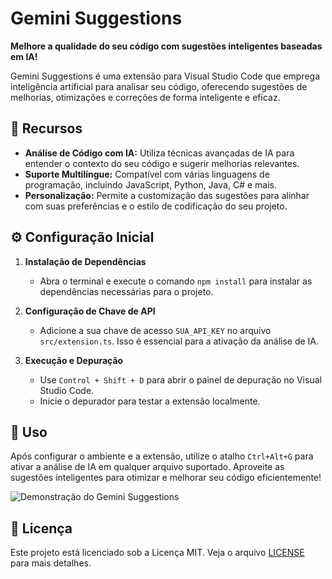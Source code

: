 # Gemini Suggestions

**Melhore a qualidade do seu código com sugestões inteligentes baseadas em IA!**

Gemini Suggestions é uma extensão para Visual Studio Code que emprega inteligência artificial para analisar seu código, oferecendo sugestões de melhorias, otimizações e correções de forma inteligente e eficaz.

## 🚀 Recursos

- **Análise de Código com IA:** Utiliza técnicas avançadas de IA para entender o contexto do seu código e sugerir melhorias relevantes.
- **Suporte Multilíngue:** Compatível com várias linguagens de programação, incluindo JavaScript, Python, Java, C# e mais.
- **Personalização:** Permite a customização das sugestões para alinhar com suas preferências e o estilo de codificação do seu projeto.

## ⚙️ Configuração Inicial

1. **Instalação de Dependências**
   - Abra o terminal e execute o comando `npm install` para instalar as dependências necessárias para o projeto.

2. **Configuração de Chave de API**
   - Adicione a sua chave de acesso `SUA_API_KEY` no arquivo `src/extension.ts`. Isso é essencial para a ativação da análise de IA.

3. **Execução e Depuração**
   - Use `Control + Shift + D` para abrir o painel de depuração no Visual Studio Code.
   - Inicie o depurador para testar a extensão localmente.

## 🚀 Uso

Após configurar o ambiente e a extensão, utilize o atalho `Ctrl+Alt+G` para ativar a análise de IA em qualquer arquivo suportado. Aproveite as sugestões inteligentes para otimizar e melhorar seu código eficientemente!

![Demonstração do Gemini Suggestions](https://github.com/AdrianoJDXavier/gemini-suggestions/src/img/template.gif)

## 📝 Licença

Este projeto está licenciado sob a Licença MIT. Veja o arquivo [LICENSE](https://choosealicense.com/licenses/mit/) para mais detalhes.

